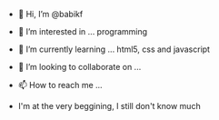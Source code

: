 - 👋 Hi, I’m @babikf
- 👀 I’m interested in ... programming
- 🌱 I’m currently learning ... html5, css and javascript
- 💞️ I’m looking to collaborate on ...
- 📫 How to reach me ...

- I'm at the very beggining, I still don't know much


<!---
babikf/babikf is a ✨ special ✨ repository because its `README.md` (this file) appears on your GitHub profile.
You can click the Preview link to take a look at your changes.
--->
